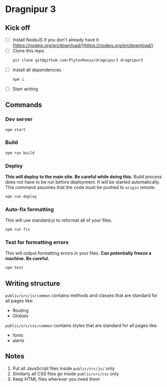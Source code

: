 # Dragnipur 3

## Kick off
- [ ] Install NodeJS if you don't already have it
[https://nodejs.org/en/download/](https://nodejs.org/en/download/)
- [ ] Clone this repo
    ```sh
    git clone git@github.com:PlytonRexus/dragnipur3 dragnipur3
    ```
- [ ] Install all dependencies
    ```sh
    npm i
    ```
- [ ] Start writing

## Commands

### Dev server
```sh
npm start
```

### Build
```sh
npm run build
```

### Deploy
**This will deploy to the main site. Be careful while doing this.**
Build process does not have to be run before deployment. It will be started automatically.
This command assumes that the code must be pushed to `origin` remote.
```sh
npm run deploy
```

### Auto-fix formatting
This will use standard.js to reformat all of your files.
```sh
npm run fix
```

### Test for formatting errors
This will output formatting errors in your files. 
**Can potentially freeze a machine. Be careful.**
```sh
npm test
```

## Writing structure

`public/src/js/common` contains methods and classes that are standard for all pages like:
  - Routing
  - Globals

`public/src/css/common` contains styles that are standard for all pages like:
  - fonts
  - alerts

## Notes
1. Put all JavaScript files inside `public/src/js/` only
2. Similarly all CSS files go inside `public/src/css` only
3. Keep HTML files wherever you need them
